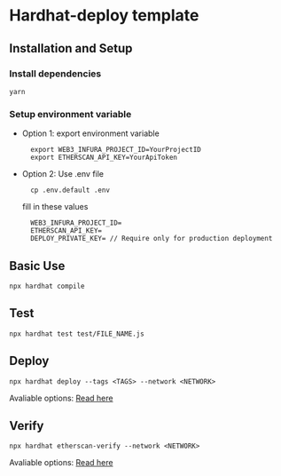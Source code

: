 # Hardhat-deploy template

## Installation and Setup

### Install dependencies

    yarn

### Setup environment variable

- Option 1: export environment variable

        export WEB3_INFURA_PROJECT_ID=YourProjectID
        export ETHERSCAN_API_KEY=YourApiToken

- Option 2: Use .env file

        cp .env.default .env

    fill in these values

        WEB3_INFURA_PROJECT_ID=
        ETHERSCAN_API_KEY=
        DEPLOY_PRIVATE_KEY= // Require only for production deployment

## Basic Use

    npx hardhat compile


## Test

    npx hardhat test test/FILE_NAME.js


## Deploy

    npx hardhat deploy --tags <TAGS> --network <NETWORK>

Avaliable options: [Read here](https://github.com/wighawag/hardhat-deploy#1-hardhat-deploy)

## Verify

    npx hardhat etherscan-verify --network <NETWORK>

Avaliable options: [Read here](https://github.com/wighawag/hardhat-deploy#4-hardhat-etherscan-verify)
